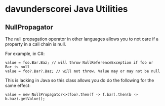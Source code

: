 # davunderscorei Java Utilities

## NullPropagator

The null propagation operator in other languages allows you to not care if a property in a call chain is null.

For example, in C#:

    value = foo.Bar.Baz; // will throw NullReferenceException if foo or Bar is null
    value = foo?.Bar?.Baz; // will not throw. Value may or may not be null

This is lacking in Java so this class allows you do do the following for the same effect:

    value = new NullPropagator<>(foo).then(f -> f.bar).then(b -> b.baz).getValue();

